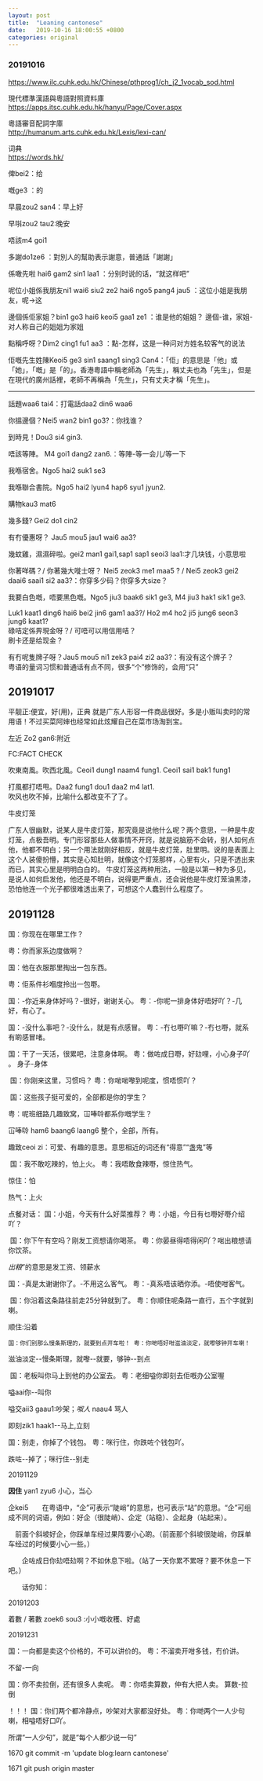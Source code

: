 ```yaml
---
layout: post
title:  "Leaning cantonese"
date:   2019-10-16 18:00:55 +0800
categories: original
---
```

### 20191016

https://www.ilc.cuhk.edu.hk/Chinese/pthprog1/ch_j2_1vocab_sod.html



現代標準漢語與粵語對照資料庫<br>https://apps.itsc.cuhk.edu.hk/hanyu/Page/Cover.aspx

粵語審音配詞字庫<br>http://humanum.arts.cuhk.edu.hk/Lexis/lexi-can/

词典<br>https://words.hk/

俾bei2：给

嘅ge3 ：的

早晨zou2 san4：早上好

早唞zou2 tau2:晚安

唔該m4 goi1

多謝do1ze6 ：對別人的幫助表示謝意，普通話「謝謝」

係噉先啦 hai6 gam2 sin1 laa1 ：分别时说的话，“就这样吧” 

呢位小姐係我朋友ni1 wai6 siu2 ze2 hai6 ngo5 pang4 jau5 ：这位小姐是我朋友，呢->这

邊個係佢家姐？bin1 go3 hai6 keoi5 gaa1 ze1 ：谁是他的姐姐？ 邊個-谁，家姐-对人称自己的姐姐为家姐

點稱呼呀？Dim2 cing1 fu1 aa3 ：點-怎样，这是一种问对方姓名较客气的说法

佢嘅先生姓陳Keoi5 ge3 sin1 saang1 sing3 Can4：「佢」的意思是「他」或「她」，「嘅」是「的」。香港粵語中稱老師為「先生」，稱丈夫也為「先生」，但是在現代的廣州話裡，老師不再稱為「先生」，只有丈夫才稱「先生」。

---------------------------------------------------

話題waa6 tai4：打電話daa2 din6 waa6

你搵邊個？Nei5 wan2 bin1 go3?：你找谁？

到時見！Dou3 si4 gin3. 

唔該等陣。 M4 goi1 dang2 zan6.：等陣-等一会儿/等一下

我喺宿舍。Ngo5 hai2 suk1 se3 

我喺聯合書院。Ngo5 hai2 lyun4 hap6 syu1 jyun2.

購物kau3 mat6

幾多錢? Gei2 do1 cin2

 有冇優惠呀？ Jau5 mou5 jau1 wai6 aa3?

幾蚊雞，濕濕碎啦。gei2 man1 gai1,sap1 sap1 seoi3 laa1:才几块钱，小意思啦

你著咩碼？/ 你著幾大嘥士呀？ Nei5 zeok3 me1 maa5 ? / Nei5 zeok3 gei2 daai6 saai1 si2 aa3?：你穿多少码？你穿多大size？

我要白色嘅，唔要黑色嘅。Ngo5 jiu3 baak6 sik1 ge3, M4 jiu3 hak1 sik1 ge3.



Luk1 kaat1 ding6 hai6 bei2 jin6 gam1 aa3?/ Ho2 m4 ho2 ji5 jung6 seon3 jung6 kaat1?<br>碌咭定係畀現金呀？/ 可唔可以用信用咭？<br>刷卡还是给现金？

有冇呢隻牌子呀？Jau5 mou5 ni1 zek3 pai4 zi2 aa3?：有没有这个牌子？<br>粤语的量词习惯和普通话有点不同，很多“个”修饰的，会用“只”

## 20191017



平靓正:便宜，好(用)，正典 
就是广东人形容一件商品很好。多是小贩叫卖时的常用语！不过买菜阿婶也经常如此炫耀自己在菜市场淘到宝。

左近 Zo2 gan6:附近

FC:FACT CHECK

吹東南風。吹西北風。Ceoi1 dung1 naam4 fung1. Ceoi1 sai1 bak1 fung1 



打風都打唔甩。Daa2 fung1 dou1 daa2 m4 lat1. <br>吹风也吹不掉，比喻什么都改变不了了。

牛皮灯笼

广东人很幽默，说某人是牛皮灯笼，那究竟是说他什么呢？两个意思，一种是牛皮灯笼，点极吾明。专门形容那些人做事情不开窍，就是说脑筋不会转，别人如何点他，他都不明白；另一个用法就刚好相反，就是牛皮灯笼，肚里明。说的是表面上这个人装傻扮懵，其实是心知肚明，就像这个灯笼那样，心里有火，只是不透出来而已，其实心里是明明白白的。
牛皮灯笼这两种用法，一般是以第一种为多见，是说人如何启发他，他还是不明白，说得更严重点，还会说他是牛皮灯笼油黑漆，恐怕他连一个光子都很难透出来了，可想这个人蠢到什么程度了。

## 20191128

国：你现在在哪里工作？ 

粤：你而家系边度做啊？



国：他在衣服那里掏出一包东西。 

 粤：佢系件衫嗰度拎出一包嘢。

国：-你近来身体好吗？-很好，谢谢关心。 粤：-你呢一排身体好唔好吖？-几好，有心了。

国：-没什么事吧？-没什么，就是有点感冒。  粤：-冇乜嘢吖嘛？-冇乜嘢，就系有啲感冒啫。

国：干了一天活，很累吧，注意身体啊。 粤：做咗成日嘢，好攰哩，小心身子吖 。  身子-身体

​	国：你刚来这里，习惯吗？ 粤：你啱啱嚟到呢度，惯唔惯吖？

​	国：这些孩子挺可爱的，全部都是你的学生？  

 粤：呢班细路几趣致窝，冚唪唥都系你嘅学生？ 

冚唪唥 ham6 baang6 laang6 整个，全部，所有。

趣致ceoi zi：可爱、有趣的意思。意思相近的词还有“得意”“盏鬼”等



​	国：我不敢吃辣的，怕上火。  粤：我唔敢食辣嘢，惊住热气。

惊住：怕

热气：上火



点餐对话：	国：小姐，今天有什么好菜推荐？  粤：小姐，今日有乜嘢好嘢介绍吖？ 

​	国：你下午有空吗？刚发工资想请你喝茶。  粤：你晏昼得唔得闲吖？啱出粮想请你饮茶。

*出粮*”的意思是发工资、领薪水

国：-真是太谢谢你了。-不用这么客气。 粤：-真系唔该晒你添。-唔使咁客气。

​	国：你沿着这条路往前走25分钟就到了。 粤：你顺住呢条路一直行，五个字就到喇。

顺住:沿着



 	国：你们别那么慢条斯理的，就要到点开车啦！ 粤：你哋唔好咁滋油淡定，就嚟够钟开车喇！

滋油淡定--慢条斯理，就嚟--就要，够钟--到点



​	国：老板叫你马上到他的办公室去。  粤：老细嗌你即刻去佢嘅办公室喔 

嗌aai你--叫你

嗌交aii3 gaau1:吵架；*呶人* naau4 骂人

即刻zik1 haak1--马上,立刻

国：别走，你掉了个钱包。 粤：咪行住，你跌咗个钱包吖。

跌咗--掉了；咪行住--别走

20191129

**因住** yan1 zyu6 小心，当心



企kei5　　在粤语中，“企”可表示“陡峭”的意思，也可表示“站”的意思。“企”可组成不同的词语，例如：好企（很陡峭）、企定（站稳）、企起身（站起来）。

　前面个斜坡好企，你踩单车经过果阵要小心啲。（前面那个斜坡很陡峭，你踩单车经过的时候要小心一些。）

　　企咗成日你攰唔攰啊？不如休息下啦。（站了一天你累不累呀？要不休息一下吧。）

　　话你知：



20191203

着數 / 著數 zoek6 sou3 :小小嘅收穫、好處



20191231

国：一向都是卖这个价格的，不可以讲价的。 粤：不溜卖开咁多钱，冇价讲。

不留-一向

国：你不卖拉倒，还有很多人卖呢。 粤：你唔卖算数，仲有大把人卖。  算数-拉倒




 ！！！	国：你们两个都冷静点，吵架对大家都没好处。 粤：你哋两个一人少句喇，相嗌唔好口吖。

所谓“一人少句”，就是“每个人都少说一句”



 1670  git commit -m 'update blog:learn cantonese'

 1671  git push origin master

